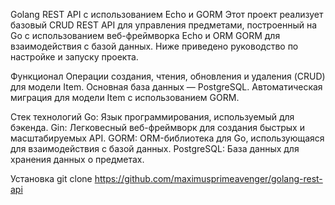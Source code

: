 Golang REST API с использованием Echo и GORM
Этот проект реализует базовый CRUD REST API для управления предметами, построенный на Go с использованием веб-фреймворка Echo и ORM GORM для взаимодействия с базой данных. Ниже приведено руководство по настройке и запуску проекта.

Функционал
Операции создания, чтения, обновления и удаления (CRUD) для модели Item.
Основная база данных — PostgreSQL.
Автоматическая миграция для модели Item с использованием GORM.

Стек технологий
Go: Язык программирования, используемый для бэкенда.
Gin: Легковесный веб-фреймворк для создания быстрых и масштабируемых API.
GORM: ORM-библиотека для Go, использующаяся для взаимодействия с базой данных.
PostgreSQL: База данных для хранения данных о предметах.

Установка
git clone https://github.com/maximusprimeavenger/golang-rest-api
